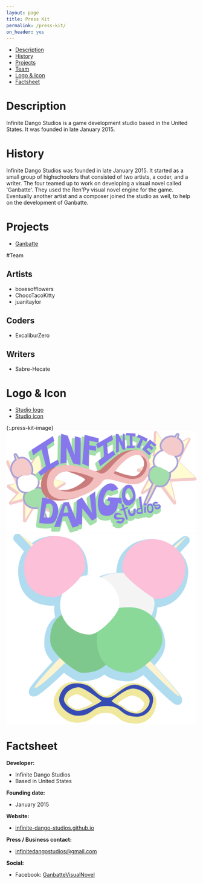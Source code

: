 ```yaml
---
layout: page
title: Press Kit
permalink: /press-kit/
on_header: yes
---
```


- [Description](/press-kit/#description)
- [History](/press-kit/#history)
- [Projects](/press-kit/#projects)
- [Team](/press-kit/#team)
- [Logo & Icon](/press-kit/#logo--icon)
- [Factsheet](/press-kit/#factsheet)

# Description

Infinite Dango Studios is a game development studio based in the United States. It was founded in late January 2015.

# History

Infinite Dango Studios was founded in late January 2015. It started as a small group of highschoolers that consisted of two artists, a coder, and a writer. The four teamed up to work on developing a visual novel called 'Ganbatte'. They used the Ren'Py visual novel engine for the game. Eventually another artist and a composer joined the studio as well, to help on the development of Ganbatte.

# Projects
- [Ganbatte](/press-kit/ganbatte/)

#Team

## Artists
- boxesofflowers
- ChocoTacoKitty
- juanitaylor

## Coders
- ExcaliburZero

## Writers
- Sabre-Hecate

# Logo & Icon
- [Studio logo](/images/studio_logo.png)
- [Studio icon](/images/studio_icon.png)

{:.press-kit-image}
![Infinite Dango Studios Logo](/images/studio_logo.png)
![Infinite Dango Studios Icon](/images/studio_icon.png)

# Factsheet
**Developer:**

- Infinite Dango Studios
- Based in United States

**Founding date:**

- January 2015

**Website:**

- [infinite-dango-studios.github.io](https://infinite-dango-studios.github.io/)

**Press / Business contact:**

- [infinitedangostudios@gmail.com](mailto:infinitedangostudios@gmail.com)

**Social:**

- Facebook: [GanbatteVisualNovel](https://www.facebook.com/GanbatteVisualNovel)
